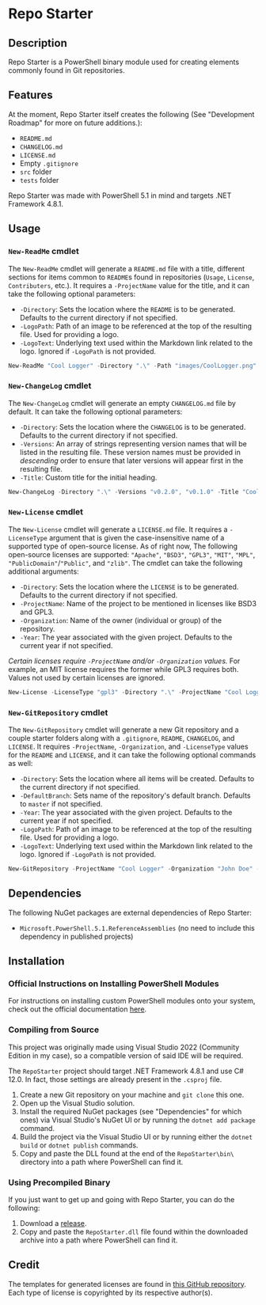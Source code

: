 # Repo Starter

## Description

Repo Starter is a PowerShell binary module used for creating elements commonly found in Git repositories.

## Features

At the moment, Repo Starter itself creates the following (See "Development Roadmap" for more on future additions.):
- `README.md`
- `CHANGELOG.md`
- `LICENSE.md`
- Empty `.gitignore`
- `src` folder
- `tests` folder

Repo Starter was made with PowerShell 5.1 in mind and targets .NET Framework 4.8.1.

## Usage
### `New-ReadMe` cmdlet

The `New-ReadMe` cmdlet will generate a `README.md` file with a title, different sections for items common to `README`s found in repositories (`Usage`, `License`, `Contributers`, etc.). It requires a `-ProjectName` value for the title, and it can take the following optional parameters:
- `-Directory`: Sets the location where the `README` is to be generated. Defaults to the current directory if not specified.
- `-LogoPath`: Path of an image to be referenced at the top of the resulting file. Used for providing a logo.
- `-LogoText`: Underlying text used within the Markdown link related to the logo. Ignored if `-LogoPath` is not provided.

```powershell
New-ReadMe "Cool Logger" -Directory ".\" -Path "images/CoolLogger.png" -LogoText "My fancy project logo!"
```

### `New-ChangeLog` cmdlet

The `New-ChangeLog` cmdlet will generate an empty `CHANGELOG.md` file by default. It can take the following optional parameters:
- `-Directory`: Sets the location where the `CHANGELOG` is to be generated. Defaults to the current directory if not specified.
- `-Versions`: An array of strings representing version names that will be listed in the resulting file. These version names must be provided in *descending* order to ensure that later versions will appear first in the resulting file.
- `-Title`: Custom title for the initial heading.

```powershell
New-ChangeLog -Directory ".\" -Versions "v0.2.0", "v0.1.0" -Title "Cool Logger's History"
```

### `New-License` cmdlet

The `New-License` cmdlet will generate a `LICENSE.md` file. It requires a `-LicenseType` argument that is given the case-insensitive name of a supported type of open-source license. As of right now, The following open-source licenses are supported: `"Apache"`, `"BSD3"`, `"GPL3"`, `"MIT"`, `"MPL"`, `"PublicDomain"`/`"Public"`, and `"zlib"`. The cmdlet can take the following additional arguments:
- `-Directory`: Sets the location where the `LICENSE` is to be generated. Defaults to the current directory if not specified.
- `-ProjectName`: Name of the project to be mentioned in licenses like BSD3 and GPL3.
- `-Organization`: Name of the owner (individual or group) of the repository.
- `-Year`: The year associated with the given project. Defaults to the current year if not specified.

*Certain licenses require `-ProjectName` and/or `-Organization` values.* For example, an MIT license requires the former while GPL3 requires both. Values not used by certain licenses are ignored.

```powershell
New-License -LicenseType "gpl3" -Directory ".\" -ProjectName "Cool Logger" -Organization "John Doe" -Year 2025
```

### `New-GitRepository` cmdlet

The `New-GitRepository` cmdlet will generate a new Git repository and a couple starter folders along with a `.gitignore`, `README`, `CHANGELOG`, and `LICENSE`. It requires `-ProjectName`, `-Organization`, and `-LicenseType` values for the `README` and `LICENSE`, and it can take the following optional commands as well:
- `-Directory`: Sets the location where all items will be created. Defaults to the current directory if not specified.
- `-DefaultBranch`: Sets name of the repository's default branch. Defaults to `master` if not specified.
- `-Year`: The year associated with the given project. Defaults to the current year if not specified.
- `-LogoPath`: Path of an image to be referenced at the top of the resulting file. Used for providing a logo.
- `-LogoText`: Underlying text used within the Markdown link related to the logo. Ignored if `-LogoPath` is not provided.

```powershell
New-GitRepository -ProjectName "Cool Logger" -Organization "John Doe" -LicenseType "MIT" -DefaultBranch "master" -Directory "C:\Users\John\Dev\cool-logger" -Path "images/CoolLogger.png" -LogoText "My fancy project logo!"
```

## Dependencies

The following NuGet packages are external dependencies of Repo Starter:
- `Microsoft.PowerShell.5.1.ReferenceAssemblies` (no need to include this dependency in published projects)

## Installation
### Official Instructions on Installing PowerShell Modules

For instructions on installing custom PowerShell modules onto your system, check out the official documentation [here](https://learn.microsoft.com/en-us/powershell/module/microsoft.powershell.core/about/about_modules?view=powershell-7.5).

### Compiling from Source

This project was originally made using Visual Studio 2022 (Community Edition in my case), so a compatible version of said IDE will be required.

The `RepoStarter` project should target .NET Framework 4.8.1 and use C# 12.0. In fact, those settings are already present in the `.csproj` file.

1. Create a new Git repository on your machine and `git clone` this one.
2. Open up the Visual Studio solution.
4. Install the required NuGet packages (see "Dependencies" for which ones) via Visual Studio's NuGet UI or by running the `dotnet add package` command.
4. Build the project via the Visual Studio UI or by running either the `dotnet build` or `dotnet publish` commands.
5. Copy and paste the DLL found at the end of the `RepoStarter\bin\` directory into a path where PowerShell can find it.

### Using Precompiled Binary

If you just want to get up and going with Repo Starter, you can do the following:
1. Download a [release](https://github.com/Masked-Avus/repo-starter/releases).
2. Copy and paste the `RepoStarter.dll` file found within the downloaded archive into a path where PowerShell can find it.

## Credit

The templates for generated licenses are found in [this GitHub repository](https://github.com/licenses/license-templates). Each type of license is copyrighted by its respective author(s).
